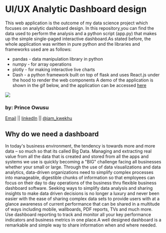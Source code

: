 # UI/UX Analytic Dashboard design
This web application is the outcome of my data science project which focuses on analytic dashboard design. In this repository,you can find the data used to perform the analysis and a python script (app.py) that makes up the simple single-paged interactive dashboard.As stated before, the whole application was written in pure python and the libraries and frameworks used are as follows:
* pandas - data manipulation library in python
* numpy - for array operations
* plotly - for making interactive live charts
* Dash - a python framework built on top of flask and uses React.js under the hood to render the web components
A demo of the application is shown in the gif below, and the application can be accessed [here]()

![](https://github.com/prince381/marketing_dashboard_design/blob/master/mk_dash.gif)
### by: Prince Owusu
[Email](powusu381@gmail.com) || [linkedIn](https://www.linkedin.com/in/prince-owusu-356914198?lipi=urn%3Ali%3Apage%3Ad_flagship3_profile_view_base_contact_details%3B2NYoXqMHQKOMp0yWSME5mQ%3D%3D) || [@iam_kwekhu](https://twitter.com/iam_kwekhu)

## Why do we need a dashboard

In today's business environment, the tendency is towards more and more data – so much so that its called Big Data. Managing and extracting
real value from all the data that is created and stored from all the apps and systems we use is quickly becoming a "BIG" challenge facing
all businesses whether your small or large.
Through the use of data visualizations and data analytics, data-driven organizations need to simplify complex processes into manageable,
digestible chunks of information so that employees can focus on their day to day operations of the business thru flexible business
dashboard software. Seeking ways to simplify data analysis and sharing insights to make data driven decisions is no longer a luxury and
never been easier with the ease of sharing complex data sets to provide users with at a glance awareness of current performance that can
be shared in a multitude of ways including mobile, wallboards, PDF reports, TVs and much more.
Use dashboard reporting to track and monitor all your key performance indicators and business metrics in one place.A well designed
dashboard is a remarkable and simple way to share information when and where needed.

